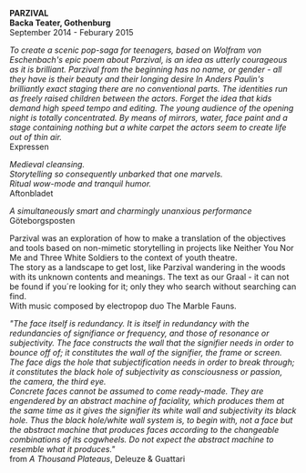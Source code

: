 **PARZIVAL**  
**Backa Teater, Gothenburg**  
September 2014 - Feburary 2015

*To create a scenic pop-saga for teenagers, based on Wolfram von Eschenbach's epic poem about Parzival, is an idea as utterly courageous as it is brilliant.*
*Parzival from the beginning has no name, or gender - all they have is their beauty and their longing desire In Anders Paulin's brilliantly exact staging there are no conventional parts. The identities run as freely raised children between the actors.*
*Forget the idea that kids demand high speed tempo and editing. The young audience of the opening night is totally concentrated. By means of mirrors, water, face paint and a stage containing nothing but a white carpet the actors seem to create life out of thin air.*  
Expressen

*Medieval cleansing.*  
*Storytelling so consequently unbarked that one marvels.*  
*Ritual wow-mode and tranquil humor.*  
Aftonbladet

*A simultaneously smart and charmingly unanxious performance*  
Göteborgsposten

Parzival was an exploration of how to make a translation of the objectives and tools based on non-mimetic storytelling in projects like Neither You Nor Me and Three White Soldiers to the context of youth theatre.  
The story as a landscape to get lost, like Parzival wandering in the woods with its unknown contents and meanings. The text as our Graal - it can not be found if you´re looking for it; only they who search without searching can find.  
With music composed by electropop duo The Marble Fauns.

*"The face itself is redundancy. It is itself in redundancy with the redundancies of signifiance or frequency, and those of resonance or subjectivity. The face constructs the wall that the signifier needs in order to bounce off of; it constitutes the wall of the signifier, the frame or screen. The face digs the hole that subjectification needs in order to break through; it constitutes the black hole of subjectivity as consciousness or passion, the camera, the third eye.  
Concrete faces cannot be assumed to come ready-made. They are engendered by an abstract machine of faciality, which produces them at the same time as it gives the signifier its white wall and subjectivity its black hole. Thus the black hole/white wall system is, to begin with, not a face but the abstract machine that produces faces according to the changeable combinations of its cogwheels. Do not expect the abstract machine to resemble what it produces."*  
from *A Thousand Plateaus*, Deleuze & Guattari


